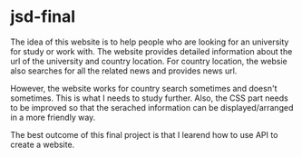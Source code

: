 # jsd-final

The idea of this website is to help people who are looking for an university for study or work with.
The website provides detailed information about the url of the university and country location.
For country location, the websie also searches for all the related news and provides news url.

However, the website works for country search sometimes and doesn't sometimes. This is what I needs to study further. Also, the CSS part needs to be improved so that the serached information can be displayed/arranged in a more friendly way.

The best outcome of this final project is that I learend how to use API to create a website.
